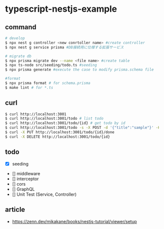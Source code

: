 
# typescript-nestjs-example

## command
```sh
# develop
$ npx nest g controller <new conrtoller name> #create controller
$ npx nest g service prisma #DB接続用に仕様する拡張サービス

# migrate db
$ npx prisma migrate dev --name <file name> #create table
$ npx ts-node src/seeding/todo.ts #seeding
$ npx prisma generate #execute the case to modify prisma.schema file

#format
$ npx prisma format # for schema.prisma
$ make lint # for *.ts
```

## curl
```sh
$ curl http://localhost:3001
$ curl http://localhost:3001/todo # list todo
$ curl http://localhost:3001/todo/{id} # get todo by id
$ curl http://localhost:3001/todo -s -X POST -d '{"title":"sample"}' -H "Content-Type: application/json"
$ curl -X PUT http://localhost:3001/todo/{id}/done
$ curl -X DELETE http://localhost:3001/todo/{id}
```

## todo
  - [x] seeding
  - [] middleware
  - [] interceptor
  - [] cors
  - [] GraphQL
  - [] Unit Test (Service, Controller)


## article
  - https://zenn.dev/mikakane/books/nestjs-tutorial/viewer/setup
